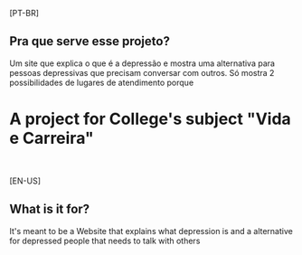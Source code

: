 [PT-BR]
## Pra que serve esse projeto?
Um site que explica o que é a depressão e mostra uma alternativa para pessoas depressivas que precisam conversar com outros. Só mostra 2 possibilidades de lugares de atendimento porque

# A project for College's subject "Vida e Carreira"
<br>

[EN-US]
## What is it for?
It's meant to be a Website that explains what depression is and a alternative for depressed people that needs to talk with others
